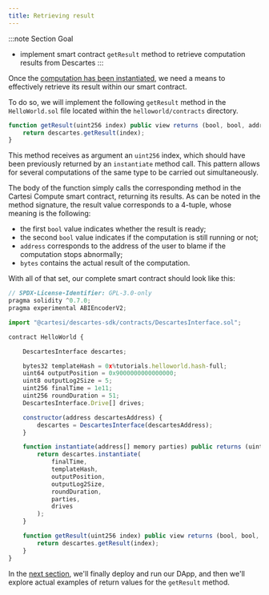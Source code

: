 ```yaml
---
title: Retrieving result
---
```


:::note Section Goal
- implement smart contract `getResult` method to retrieve computation results from Descartes
:::

Once the [computation has been instantiated](../helloworld/instantiate/), we need a means to effectively retrieve its result within our smart contract.

To do so, we will implement the following `getResult` method in the `HelloWorld.sol` file located within the `helloworld/contracts` directory.

```javascript
function getResult(uint256 index) public view returns (bool, bool, address, bytes memory) {
    return descartes.getResult(index);
}
```

This method receives as argument an `uint256` index, which should have been previously returned by an `instantiate` method call. This pattern allows for several computations of the same type to be carried out simultaneously.

The body of the function simply calls the corresponding method in the Cartesi Compute smart contract, returning its results. As can be noted in the method signature, the result value corresponds to a 4-tuple, whose meaning is the following:

- the first `bool` value indicates whether the result is ready;
- the second `bool` value indicates if the computation is still running or not;
- `address` corresponds to the address of the user to blame if the computation stops abnormally;
- `bytes` contains the actual result of the computation.

With all of that set, our complete smart contract should look like this:

```javascript
// SPDX-License-Identifier: GPL-3.0-only
pragma solidity ^0.7.0;
pragma experimental ABIEncoderV2;

import "@cartesi/descartes-sdk/contracts/DescartesInterface.sol";

contract HelloWorld {

    DescartesInterface descartes;

    bytes32 templateHash = 0x%tutorials.helloworld.hash-full;
    uint64 outputPosition = 0x9000000000000000;
    uint8 outputLog2Size = 5;
    uint256 finalTime = 1e11;
    uint256 roundDuration = 51;
    DescartesInterface.Drive[] drives;

    constructor(address descartesAddress) {
        descartes = DescartesInterface(descartesAddress);
    }

    function instantiate(address[] memory parties) public returns (uint256) {
        return descartes.instantiate(
            finalTime,
            templateHash,
            outputPosition,
            outputLog2Size,
            roundDuration,
            parties,
            drives
        );
    }

    function getResult(uint256 index) public view returns (bool, bool, address, bytes memory) {
        return descartes.getResult(index);
    }
}
```

In the [next section](../helloworld/deploy-run/), we'll finally deploy and run our DApp, and then we'll explore actual examples of return values for the `getResult` method.
